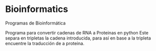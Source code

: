 # Bioinformatics
Programas de Bioinformática

Programa para convertir cadenas de RNA a Proteinas en python
Este separa en tripletas  la cadena introducida, para así en base a la tripleta
encuentre la traducción de a proteina. 
